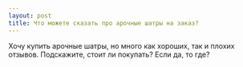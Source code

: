 ```yaml
---
layout: post 
title: Что можете сказать про арочные шатры на заказ? 
--- 
```

Хочу купить арочные шатры, но много как хороших, так и плохих отзывов. Подскажите, стоит ли покупать? Если да, то где?